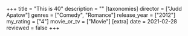 +++
title = "This is 40"
description = ""
[taxonomies]
director = ["Judd Apatow"] 
genres = ["Comedy", "Romance"]
release_year = ["2012"]
my_rating = ["4"]
movie_or_tv = ["Movie"]
[extra]
date = 2021-02-28
reviewed = false
+++
